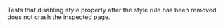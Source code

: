 Tests that disabling style property after the style rule has been removed does not crash the inspected page.
